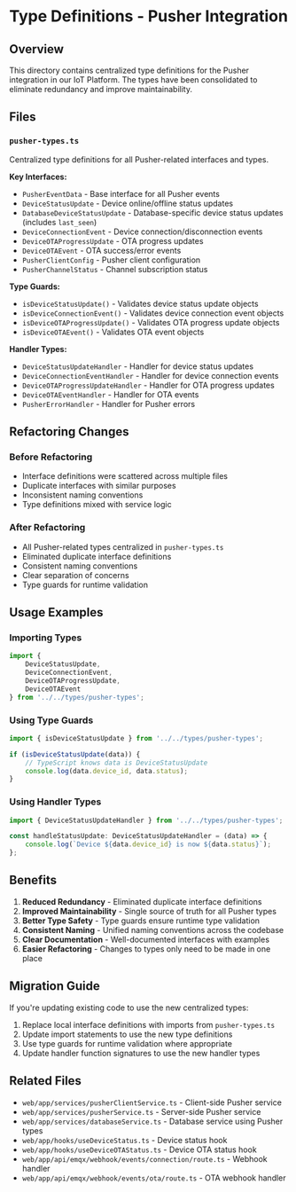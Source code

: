 # Type Definitions - Pusher Integration

## Overview

This directory contains centralized type definitions for the Pusher integration in our IoT Platform. The types have been consolidated to eliminate redundancy and improve maintainability.

## Files

### `pusher-types.ts`
Centralized type definitions for all Pusher-related interfaces and types.

**Key Interfaces:**
- `PusherEventData` - Base interface for all Pusher events
- `DeviceStatusUpdate` - Device online/offline status updates
- `DatabaseDeviceStatusUpdate` - Database-specific device status updates (includes `last_seen`)
- `DeviceConnectionEvent` - Device connection/disconnection events
- `DeviceOTAProgressUpdate` - OTA progress updates
- `DeviceOTAEvent` - OTA success/error events
- `PusherClientConfig` - Pusher client configuration
- `PusherChannelStatus` - Channel subscription status

**Type Guards:**
- `isDeviceStatusUpdate()` - Validates device status update objects
- `isDeviceConnectionEvent()` - Validates device connection event objects
- `isDeviceOTAProgressUpdate()` - Validates OTA progress update objects
- `isDeviceOTAEvent()` - Validates OTA event objects

**Handler Types:**
- `DeviceStatusUpdateHandler` - Handler for device status updates
- `DeviceConnectionEventHandler` - Handler for device connection events
- `DeviceOTAProgressUpdateHandler` - Handler for OTA progress updates
- `DeviceOTAEventHandler` - Handler for OTA events
- `PusherErrorHandler` - Handler for Pusher errors

## Refactoring Changes

### Before Refactoring
- Interface definitions were scattered across multiple files
- Duplicate interfaces with similar purposes
- Inconsistent naming conventions
- Type definitions mixed with service logic

### After Refactoring
- All Pusher-related types centralized in `pusher-types.ts`
- Eliminated duplicate interface definitions
- Consistent naming conventions
- Clear separation of concerns
- Type guards for runtime validation

## Usage Examples

### Importing Types
```typescript
import { 
    DeviceStatusUpdate, 
    DeviceConnectionEvent,
    DeviceOTAProgressUpdate,
    DeviceOTAEvent 
} from '../../types/pusher-types';
```

### Using Type Guards
```typescript
import { isDeviceStatusUpdate } from '../../types/pusher-types';

if (isDeviceStatusUpdate(data)) {
    // TypeScript knows data is DeviceStatusUpdate
    console.log(data.device_id, data.status);
}
```

### Using Handler Types
```typescript
import { DeviceStatusUpdateHandler } from '../../types/pusher-types';

const handleStatusUpdate: DeviceStatusUpdateHandler = (data) => {
    console.log(`Device ${data.device_id} is now ${data.status}`);
};
```

## Benefits

1. **Reduced Redundancy** - Eliminated duplicate interface definitions
2. **Improved Maintainability** - Single source of truth for all Pusher types
3. **Better Type Safety** - Type guards ensure runtime type validation
4. **Consistent Naming** - Unified naming conventions across the codebase
5. **Clear Documentation** - Well-documented interfaces with examples
6. **Easier Refactoring** - Changes to types only need to be made in one place

## Migration Guide

If you're updating existing code to use the new centralized types:

1. Replace local interface definitions with imports from `pusher-types.ts`
2. Update import statements to use the new type definitions
3. Use type guards for runtime validation where appropriate
4. Update handler function signatures to use the new handler types

## Related Files

- `web/app/services/pusherClientService.ts` - Client-side Pusher service
- `web/app/services/pusherService.ts` - Server-side Pusher service
- `web/app/services/databaseService.ts` - Database service using Pusher types
- `web/app/hooks/useDeviceStatus.ts` - Device status hook
- `web/app/hooks/useDeviceOTAStatus.ts` - Device OTA status hook
- `web/app/api/emqx/webhook/events/connection/route.ts` - Webhook handler
- `web/app/api/emqx/webhook/events/ota/route.ts` - OTA webhook handler 